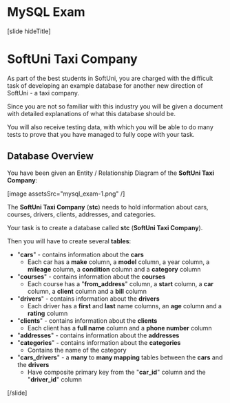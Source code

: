 # MySQL Exam
[slide hideTitle]
# SoftUni Taxi Company

As part of the best students in SoftUni, you are charged with the difficult task of developing an example database for another new direction of SoftUni - a taxi company. 

Since you are not so familiar with this industry you will be given a document with detailed explanations of what this database should be. 

You will also receive testing data, with which you will be able to do many tests to prove that you have managed to fully cope with your task.

## Database Overview
You have been given an Entity / Relationship Diagram of the **SoftUni Taxi Company**:

[image assetsSrc="mysql_exam-1.png" /]

The **SoftUni Taxi Company** (**stc**) needs to hold information about cars, courses, drivers, clients, addresses, and categories.

Your task is to create a database called **stc** (**SoftUni Taxi Company**). 

Then you will have to create several **tables**:

- "**cars**" - contains information about the **cars**
   - Each car has a **make** column, a **model** column, a year column, a **mileage** column, a **condition** column and a **category** column
- "**courses**" - contains information about the **courses**
   - Each course has a "**from_address**" column, a **start** column, a **car** column, a **client** column and a **bill** column
- "**drivers**" - contains information about the **drivers** 
   - Each driver has a **first** and **last** name columns, an **age** column and a **rating** column
- "**clients**" - contains information about the **clients**
    - Each client has a **full name** column and a **phone number** column
- "**addresses**" - contains information about the **addresses**
- "**categories**" - contains information about the **categories**
    - Contains the name of the category
- "**cars_drivers**" - a **many** to **many mapping** tables between the **cars** and the **drivers**
    - Have composite primary key from the "**car_id**" column and the "**driver_id**" column


[/slide]
